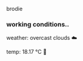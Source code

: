 brodie

<!--weather_start-->
### working conditions..

weather: overcast clouds ☁️

temp: 18.17 °C 👕

<!--weather_end-->
